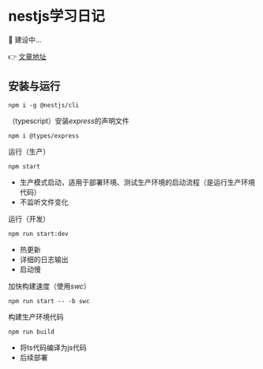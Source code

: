 # nestjs学习日记

🚧 建设中...

👉 [文章地址](https://smalljerry.cn/2025/02/15/nestjs/)

## 安装与运行

```shell
npm i -g @nestjs/cli
```

（typescript）安装*express*的声明文件

```shell
npm i @types/express
```

运行（生产）

```shell
npm start
```

- 生产模式启动，适用于部署环境、测试生产环境的启动流程（是运行生产环境代码）
- 不监听文件变化

运行（开发）

```shell
npm run start:dev
```

- 热更新
- 详细的日志输出
- 启动慢

加快构建速度（使用*swc*）

```shell
npm run start -- -b swc
```

构建生产环境代码

```shell
npm run build
```

- 将ts代码编译为js代码
- 后续部署